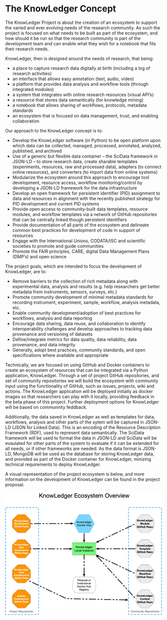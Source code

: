 # The KnowLedger Concept

The KnowLedger Project is about the creation of an ecosystem to support the varied and ever evolving needs of the 
research community.  As such the project is focused on what needs to be built as part of the ecosystem, and how should
it be run so that the research community is part of the development team and can enable what they wish for a notebook 
that fits their research needs.

KnowLedger, then is designed around the needs of research, that being:
- a place to capture research data digitally at birth (including a log of research activities)
- an interface that allows easy annotation (text, audio, video)
- a platform that provides data analysis and workflow tools (through integrated modules)
- a system that integrates with online research resources (visual API’s)
- a resource that stores data semantically (for knowledge mining)
- a notebook that allows sharing of workflows, protocols, metadata standards 
- an ecosystem that is focused on data management, trust, and enabling collaboration

Our approach to the KnowLedger concept is to:
- Develop the KnowLedger software (in Python) to be open platform upon which data can be collected, managed, processed, 
  annotated, analyzed, published, and archived
- Use of a generic but flexible data container – the SciData framework in JSON-LD – to store research data, create 
  sharable templates (experiments, resources, raw and processed data), adapters (to connect online resources),
  and converters (to import data from online systems)
- Modularize the ecosystem around this approach to encourage tool development, resource access, workflow monitoring/control 
  by developing a JSON-LD framework for the data infrastructure
- Develop an open framework for persistent identifier (PID) assignment to data and resources in alignment with the 
  recently published strategy for PID development and current PID systems
- Provide open access to community-built data templates, resource modules, and workflow templates via a network of 
  GitHub repositories that can be centrally linked though persistent identifiers
- Provide documentation of all parts of the ecosystem and delineate common best practices for development of code 
  in support of resources
- Engage with the International Unions, CODATA/ISC and scientific societies to promote and guide communities
- Promote the FAIR principles, CARE, digital Data Management Plans (DMP’s) and open science

The project goals, which are intended to focus the development of KnowLedger, are to:
- Remove barriers to the collection of rich metadata along with experimental data, analysis and results 
  (e.g. help researchers get better metadata from instruments, sensors, surveys, etc.)
- Promote community development of minimal metadata standards for recording instrument, experiment, sample, 
  workflow, analysis metadata, etc.
- Enable community development/adoption of best practices for workflows, analysis and data reporting
- Encourage data sharing, data reuse, and collaboration to identify interoperability challenges and develop 
  approaches to tracking data provenance and versioning of datasets
- Define/integrate metrics for data quality, data reliability, data provenance, and data integrity
- Generally, adopt best practices, community standards, and open specifications where available and appropriate

Technically, we are focused on using GitHub and Docker containers to create an ecosystem of resources that can be 
integrated via a Python application, KnowLedger.  Through a set of project GitHub repositories, and set of community
repositories we will build the ecosystem with community input using the functionality of GitHub, such as issues, projects,
wiki and actions.  The KnowLedger application will be deployed initially as docker images so that researchers can play
with it locally, providing feedback in the beta phase of this project.  Further deployment options for KnowLedger will
be based on communnity feddback.

Additionally, the data saved in KnowLedger as well as templates for data, workflows, analysis and other parts of the sytem
will be captured in JSON-LD (JSON for Linked Data).  This is an encoding of the Resource Description Framework (RDF), 
used to represent data semantically.  The SciData framework will be used to format the data in JSON-LD and SciData will
be evaulated for other parts of the system to evaluate if it can be extended for all needs, or if other frameworks are
needed.  As the data format is JSON-LD, MongoDB will be used as the database for storing KnowLedger data, and provided
as part of the Docker container for KnowLedger, minizing technical requirements to deploy KnowLedger.

A visual representation of the project ecosystem is below, and more information on the development of KnowLedger can be 
found in the project proposal.

![logo](images/knowledger_ecosystem.jpg)